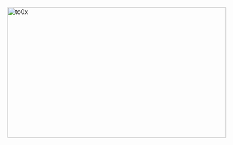 
<img src="[resim_linki.png](https://github.com/user-attachments/assets/125cf2cf-5729-434b-8364-e258982ea1a4)" alt="to0x" width="500px" height="300px">

